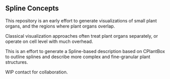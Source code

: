 ## Spline Concepts

This repository is an early effort to generate visualizations of small plant organs, and the regions where plant organs overlap.

Classical visualization approaches often treat plant organs separately, or operate on cell level with much overhead.

This is an effort to generate a Spline-based description based on CPlantBox to outline splines and describe more complex and fine-granular plant structures.

WIP contact for collaboration.

